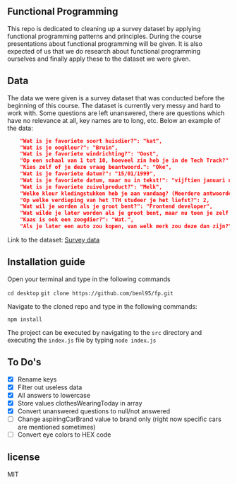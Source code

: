 ## Functional Programming

This repo is dedicated to cleaning up a survey dataset by applying functional programming patterns and principles. During the course presentations about functional programming will be given. It is also expected of us that we do research about functional programming ourselves and finally apply these to the dataset we were given.

## Data

The data we were given is a survey dataset that was conducted before the beginning of this course. The dataset is currently very messy and hard to work with. Some questions are left unanswered, there are questions which have no relevance at all, key names are to long, etc. Below an example of the data:

```json
    "Wat is je favoriete soort huisdier?": "kat",
    "Wat is je oogkleur?": "Bruin",
    "Wat is je favoriete windrichting?": "Oost",
    "Op een schaal van 1 tot 10, hoeveel zin heb je in de Tech Track?": 7,
    "Kies zelf of je deze vraag beantwoord.": "Oke",
    "Wat is je favoriete datum?": "15/01/1999",
    "Wat is je favoriete datum, maar nu in tekst!": "vijftien januari negentiennegenennegentig",
    "Wat is je favoriete zuivelproduct?": "Melk",
    "Welke kleur kledingstukken heb je aan vandaag? (Meerdere antwoorden mogelijk natuurlijk...)": "Zwart, Grijs",
    "Op welke verdieping van het TTH studeer je het liefst?": 2,
    "Wat wil je worden als je groot bent?": "Frontend developer",
    "Wat wilde je later worden als je groot bent, maar nu toen je zelf 8 jaar was.": "Piloot",
    "Kaas is ook een zoogdier?": "Wat.",
    "Als je later een auto zou kopen, van welk merk zou deze dan zijn?": "Mercedes C63 AMG"
```

Link to the dataset: [Survey data](https://raw.githubusercontent.com/cmda-tt/course-21-22/main/tech-track-dataset.json)

## Installation guide

Open your terminal and type in the following commands

`cd desktop`
`git clone https://github.com/benl95/fp.git`

Navigate to the cloned repo and type in the following commands:

`npm install`

The project can be executed by navigating to the `src` directory and executing the `index.js` file by typing `node index.js`

## To Do's

-   [x] Rename keys
-   [x] Filter out useless data
-   [x] All answers to lowercase
-   [x] Store values clothesWearingToday in array
-   [x] Convert unanswered questions to null/not answered
-   [ ] Change aspiringCarBrand value to brand only (right now specific cars are mentioned sometimes)
-   [ ] Convert eye colors to HEX code

## license

MIT
